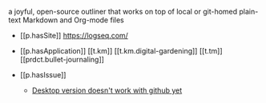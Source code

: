 


a joyful, open-source outliner that works on top of local or git-homed plain-text Markdown and Org-mode files

- [[p.hasSite]] https://logseq.com/
- [[p.hasApplication]] [[t.km]] [[t.km.digital-gardening]] [[t.tm]] [[prdct.bullet-journaling]]
  
- [[p.hasIssue]]
  - [Desktop version doesn't work with github yet](https://www.reddit.com/r/logseq/comments/og3tkf/github_repository_for_desktop_app/)
